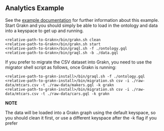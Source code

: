 ## Analytics Example

See the [example documentation](https://grakn.ai/pages/documentation/examples/analytics.html) for further information about this example.  Start Grakn and you should simply be able to load in the ontology and data into a keyspace to get up and running.

```
<relative-path-to-Grakn>/bin/grakn.sh clean
<relative-path-to-Grakn>/bin/grakn.sh start
<relative-path-to-Grakn>/bin/graql.sh -f ./ontology.gql
<relative-path-to-Grakn>/bin/graql.sh -b ./data.gql
```


If you prefer to migrate the CSV dataset into Grakn, you need to use the migrator shell script as follows, once Grakn is running:


```
<relative-path-to-grakn-install>/bin/graql.sh -f ./ontology.gql
<relative-path-to-grakn-install>/bin/migration.sh csv -i ./raw-data/mtcars.csv -t ./raw-data/makers.gql -k grakn
<relative-path-to-grakn-install>/bin/migration.sh csv -i ./raw-data/mtcars.csv -t ./raw-data/cars.gql -k grakn
```

**NOTE**    

The data will be loaded into a Grakn graph using the default keyspace, so you should clean it first, or use a different keyspace after the -k flag if you prefer
